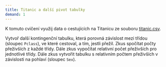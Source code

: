 ```yaml
---
title: Titanic a další pivot tabulky
demand: 1
---
```


K tomuto cvičení využij data o cestujících na Titanicu ze souboru [titanic.csv](assets/titanic.csv).

Vytvoř další kontingenční tabulku, která porovná závislost mezi třídou (sloupec `Pclass`), ve které cestoval, a tím, jestli přežil. Zkus spočítat počty přeživších z každé třídy. Dále zkus vypočítat relativní počet přeživších pro jednotlivé třídy. Dále zkus vytvořit tabulku s relativním počtem přeživších v závislosti na pohlaví (sloupec `Sex`).
